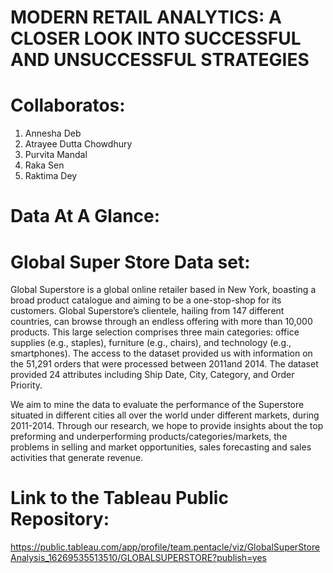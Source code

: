 # MODERN RETAIL ANALYTICS: A CLOSER LOOK INTO SUCCESSFUL AND UNSUCCESSFUL STRATEGIES

# Collaboratos:
1. Annesha Deb
2. Atrayee Dutta Chowdhury
3. Purvita Mandal
4. Raka Sen
5. Raktima Dey

# Data At A Glance:

# Global Super Store Data set:
Global Superstore is a global online retailer based in New York, boasting a broad product catalogue and aiming to be a one-stop-shop for its customers. Global Superstore’s clientele, hailing from 147 different countries, can browse through an endless offering with more than 10,000 products. This large selection comprises three main categories: office supplies (e.g., staples), furniture (e.g., chairs), and technology (e.g., smartphones). The access to the dataset provided us with information on the 51,291 orders that were processed between 2011and 2014. The dataset provided 24 attributes including Ship Date, City, Category, and Order Priority. 
  
 We aim to mine the data to evaluate the performance of the Superstore situated in different cities all over the world under different markets, during 2011-2014. Through our research, we hope to provide insights about the top preforming and underperforming products/categories/markets, the problems in selling and market opportunities, sales forecasting and sales activities that generate revenue.

# Link to the Tableau Public Repository: 
https://public.tableau.com/app/profile/team.pentacle/viz/GlobalSuperStoreAnalysis_16269535513510/GLOBALSUPERSTORE?publish=yes
